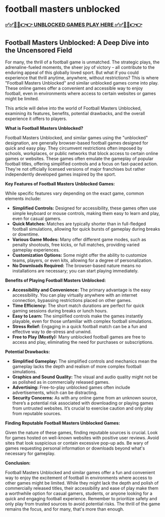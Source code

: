 # football masters unblocked

### [✅✅🔴🔴👉👉 UNBLOCKED GAMES PLAY HERE ✅✅🔴🔴👉👉](https://topstoryindia.com)

## Football Masters Unblocked: A Deep Dive into the Uncensored Field

For many, the thrill of a football game is unmatched. The strategic plays, the adrenaline-fueled moments, the sheer joy of victory – all contribute to the enduring appeal of this globally loved sport.  But what if you could experience that thrill anytime, anywhere, without restrictions? This is where "Football Masters Unblocked" and similar unblocked games come into play.  These online games offer a convenient and accessible way to enjoy football, even in environments where access to certain websites or games might be limited.

This article will delve into the world of Football Masters Unblocked, examining its features, benefits, potential drawbacks, and the overall experience it offers to players.

**What is Football Masters Unblocked?**

Football Masters Unblocked, and similar games using the "unblocked" designation, are generally browser-based football games designed for quick and easy play.  They circumvent restrictions often imposed by schools, workplaces, or public networks that block access to certain online games or websites.  These games often emulate the gameplay of popular football titles, offering simplified controls and a focus on fast-paced action. They're not officially licensed versions of major franchises but rather independently developed games inspired by the sport.

**Key Features of Football Masters Unblocked Games:**

While specific features vary depending on the exact game, common elements include:

* **Simplified Controls:**  Designed for accessibility, these games often use simple keyboard or mouse controls, making them easy to learn and play, even for casual gamers.
* **Quick Matches:** Matches are typically shorter than in full-fledged football simulations, allowing for quick bursts of gameplay during breaks or downtime.
* **Various Game Modes:** Many offer different game modes, such as penalty shootouts, free kicks, or full matches, providing varied gameplay experiences.
* **Customization Options:** Some might offer the ability to customize teams, players, or even kits, allowing for a degree of personalization.
* **No Downloads Required:**  The browser-based nature means no installations are necessary; you can start playing immediately.

**Benefits of Playing Football Masters Unblocked:**

* **Accessibility and Convenience:**  The primary advantage is the easy accessibility.  You can play virtually anywhere with an internet connection, bypassing restrictions placed on other games.
* **Time Efficiency:**  The short match durations are perfect for quick gaming sessions during breaks or lunch hours.
* **Easy to Learn:**  The simplified controls make the games instantly playable, even for those unfamiliar with complex football simulations.
* **Stress Relief:**  Engaging in a quick football match can be a fun and effective way to de-stress and unwind.
* **Free to Play (Mostly):**  Many unblocked football games are free to access and play, eliminating the need for purchases or subscriptions.


**Potential Drawbacks:**

* **Simplified Gameplay:**  The simplified controls and mechanics mean the gameplay lacks the depth and realism of more complex football simulations.
* **Graphics and Sound Quality:**  The visual and audio quality might not be as polished as in commercially released games.
* **Advertising:**  Free-to-play unblocked games often include advertisements, which can be distracting.
* **Security Concerns:**  As with any online game from an unknown source, there’s a potential risk associated with downloading or playing games from untrusted websites. It’s crucial to exercise caution and only play from reputable sources.


**Finding Reputable Football Masters Unblocked Games:**

Given the nature of these games, finding reputable sources is crucial.  Look for games hosted on well-known websites with positive user reviews. Avoid sites that look suspicious or contain excessive pop-up ads. Be wary of games requesting personal information or downloads beyond what's necessary for gameplay.


**Conclusion:**

Football Masters Unblocked and similar games offer a fun and convenient way to enjoy the excitement of football in environments where access to other games might be limited. While they might lack the depth and polish of commercially released titles, their accessibility and ease of play make them a worthwhile option for casual gamers, students, or anyone looking for a quick and engaging football experience. Remember to prioritize safety and only play from trusted sources to avoid potential risks.  The thrill of the game remains the focus, and for many, that's more than enough.
